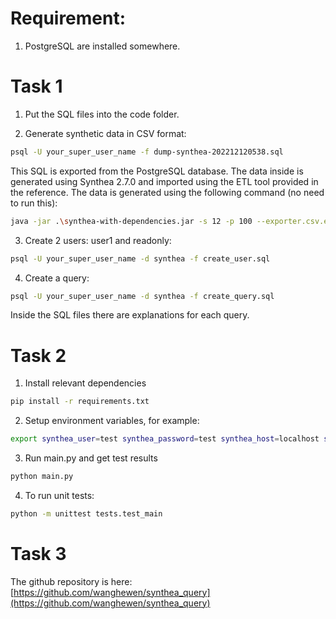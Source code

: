 # Requirement:

1. PostgreSQL are installed somewhere.

# Task 1

1. Put the SQL files into the code folder.

2. Generate synthetic data in CSV format:

```bash
psql -U your_super_user_name -f dump-synthea-202212120538.sql
```

This SQL is exported from the PostgreSQL database.
The data inside is generated using Synthea 2.7.0 and imported using the ETL tool provided in the reference.
The data is generated using the following command (no need to run this):

```bash
java -jar .\synthea-with-dependencies.jar -s 12 -p 100 --exporter.csv.export true
```

3. Create 2 users: user1 and readonly:

```bash
psql -U your_super_user_name -d synthea -f create_user.sql
```

4. Create a query:

```bash
psql -U your_super_user_name -d synthea -f create_query.sql
```

Inside the SQL files there are explanations for each query.

# Task 2

1. Install relevant dependencies

```bash
pip install -r requirements.txt
```

2. Setup environment variables, for example:

```bash
export synthea_user=test synthea_password=test synthea_host=localhost synthea_port=5432 synthea_database=synthea
```

3. Run main.py and get test results

```bash
python main.py
```

4. To run unit tests:

```bash
python -m unittest tests.test_main
```

# Task 3

The github repository is here: [https://github.com/wanghewen/synthea_query](https://github.com/wanghewen/synthea_query)